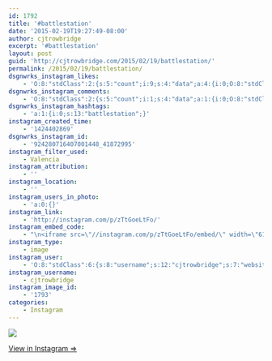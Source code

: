```yaml
---
id: 1792
title: '#battlestation'
date: '2015-02-19T19:27:49-08:00'
author: cjtrowbridge
excerpt: '#battlestation'
layout: post
guid: 'http://cjtrowbridge.com/2015/02/19/battlestation/'
permalink: /2015/02/19/battlestation/
dsgnwrks_instagram_likes:
    - 'O:8:"stdClass":2:{s:5:"count";i:9;s:4:"data";a:4:{i:0;O:8:"stdClass":4:{s:8:"username";s:19:"jennyhortondavidson";s:15:"profile_picture";s:65:"https://instagramimages-a.akamaihd.net/profiles/anonymousUser.jpg";s:2:"id";s:10:"1699852097";s:9:"full_name";s:21:"Jenny Horton Davidson";}i:1;O:8:"stdClass":4:{s:8:"username";s:11:"mynameispez";s:15:"profile_picture";s:86:"https://instagramimages-a.akamaihd.net/profiles/profile_1311351796_75sq_1399323189.jpg";s:2:"id";s:10:"1311351796";s:9:"full_name";s:12:"Ashley Horne";}i:2;O:8:"stdClass":4:{s:8:"username";s:11:"pilotsidiot";s:15:"profile_picture";s:106:"https://igcdn-photos-b-a.akamaihd.net/hphotos-ak-xaf1/t51.2885-19/10903513_345578715645385_204293058_a.jpg";s:2:"id";s:6:"579157";s:9:"full_name";s:11:"pilotsidiot";}i:3;O:8:"stdClass":4:{s:8:"username";s:9:"evanentho";s:15:"profile_picture";s:85:"https://instagramimages-a.akamaihd.net/profiles/profile_243590429_75sq_1391417216.jpg";s:2:"id";s:9:"243590429";s:9:"full_name";s:11:"Evan Garcia";}}}'
dsgnwrks_instagram_comments:
    - 'O:8:"stdClass":2:{s:5:"count";i:1;s:4:"data";a:1:{i:0;O:8:"stdClass":4:{s:12:"created_time";s:10:"1424404736";s:4:"text";s:35:"When are you bringing me your fish!";s:4:"from";O:8:"stdClass":4:{s:8:"username";s:9:"nguhjones";s:15:"profile_picture";s:107:"https://igcdn-photos-b-a.akamaihd.net/hphotos-ak-xap1/t51.2885-19/10727787_728345577258937_1924414005_a.jpg";s:2:"id";s:10:"1537354302";s:9:"full_name";s:14:"Daniel Simpson";}s:2:"id";s:18:"924296378433065660";}}}'
dsgnwrks_instagram_hashtags:
    - 'a:1:{i:0;s:13:"battlestation";}'
instagram_created_time:
    - '1424402869'
dsgnwrks_instagram_id:
    - '924280716407001448_41872995'
instagram_filter_used:
    - Valencia
instagram_attribution:
    - ''
instagram_location:
    - ''
instagram_users_in_photo:
    - 'a:0:{}'
instagram_link:
    - 'http://instagram.com/p/zTtGoeLtFo/'
instagram_embed_code:
    - "\n<iframe src=\"//instagram.com/p/zTtGoeLtFo/embed/\" width=\"612\" height=\"710\" frameborder=\"0\" scrolling=\"no\" allowtransparency=\"true\"></iframe>\n"
instagram_type:
    - image
instagram_user:
    - 'O:8:"stdClass":6:{s:8:"username";s:12:"cjtrowbridge";s:7:"website";s:0:"";s:15:"profile_picture";s:103:"https://igcdn-photos-f-a.akamaihd.net/hphotos-ak-xpa1/t51.2885-19/925559_452430704897917_67836701_a.jpg";s:9:"full_name";s:13:"CJ Trowbridge";s:3:"bio";s:0:"";s:2:"id";s:8:"41872995";}'
instagram_username:
    - cjtrowbridge
instagram_image_id:
    - '1793'
categories:
    - Instagram
---
```


[![](http://blog.cjtrowbridge.com/wp-content/uploads/2015/02/927443_1377032462598302_1580267768_n.jpg)](http://instagram.com/p/zTtGoeLtFo/)

[View in Instagram ⇒](http://instagram.com/p/zTtGoeLtFo/)